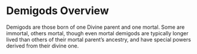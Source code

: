 # Demigods Overview
 

 
Demigods are those born of one Divine parent and one mortal. Some are immortal, others mortal, though even mortal demigods are typically longer lived than others of their mortal parent’s ancestry, and have special powers derived from their divine one.